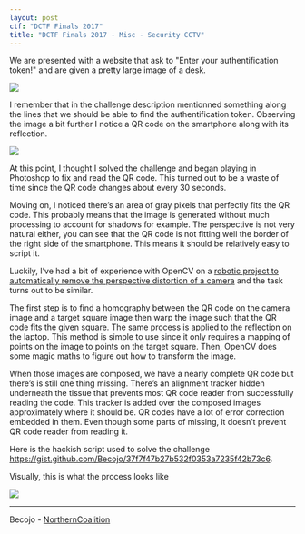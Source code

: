 ```yaml
---
layout: post
ctf: "DCTF Finals 2017"
title: "DCTF Finals 2017 - Misc - Security CCTV"
---
```


We are presented with a website that ask to "Enter your authentification token!" and are given a pretty large image of a desk.

<img src="https://i.imgur.com/yrcylfS.png">

I remember that in the challenge description mentionned something along the lines that we should be able to find the authentification token. Observing the image a bit further I notice a QR code on the smartphone along with its reflection.

<img src="https://i.imgur.com/CV3y8G4.png">

At this point, I thought I solved the challenge and began playing in Photoshop to fix and read the QR code. This turned out to be a waste of time since the QR code changes about every 30 seconds.

Moving on, I noticed there’s an area of gray pixels that perfectly fits the QR code. This probably means that the image is generated without much processing to account for shadows for example. The perspective is not very natural either, you can see that the QR code is not fitting well the border of the right side of the smartphone. This means it should be relatively easy to script it.

Luckily, I’ve had a bit of experience with OpenCV on a <a href="https://github.com/clubcapra/Ibex/blob/master/src/capra_filters/scripts/perspective_calibration.py#L69-L100">robotic project to automatically remove the perspective distortion of a camera</a> and the task turns out to be similar.

The first step is to find a homography between the QR code on the camera image and a target square image then warp the image such that the QR code fits the given square. The same process is applied to the reflection on the laptop. This method is simple to use since it only requires a mapping of points on the image to points on the target square. Then, OpenCV does some magic maths to figure out how to transform the image.

When those images are composed, we have a nearly complete QR code but there’s is still one thing missing. There’s an alignment tracker hidden underneath the tissue that prevents most QR code reader from successfully reading the code. This tracker is added over the composed images approximately where it should be. QR codes have a lot of error correction embedded in them. Even though some parts of missing, it doesn’t prevent QR code reader from reading it.

Here is the hackish script used to solve the challenge <a href="https://gist.github.com/Becojo/37f7f47b27b532f0353a7235f42b73c6">https://gist.github.com/Becojo/37f7f47b27b532f0353a7235f42b73c6</a>.

Visually, this is what the process looks like

<img src="https://i.imgur.com/h5HSq1u.png">

---

Becojo - <a href="https://northerncoalition.github.io/">NorthernCoalition</a>
